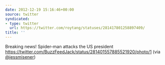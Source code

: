 ```yaml
---
date: 2012-12-19 15:16:46+00:00
source: twitter
syndicated:
- type: twitter
  url: https://twitter.com/roytang/statuses/281417801258897409/
title: ''
---
```


Breaking news! Spider-man attacks the US president https://twitter.com/BuzzFeedJack/status/281401557885521920/photo/1 (via [@jessmisener](https://twitter.com/jessmisener/))
